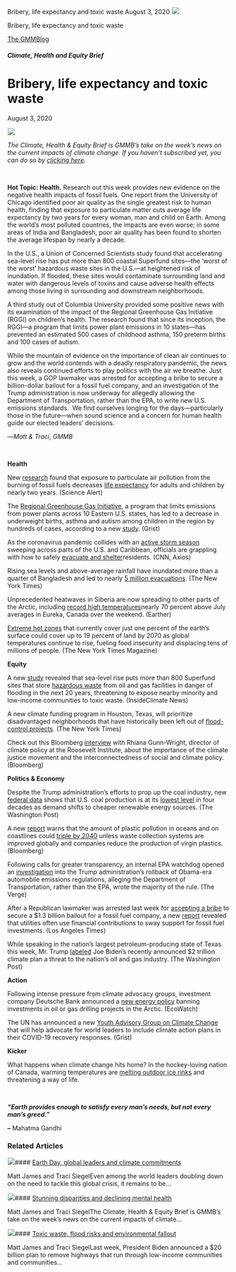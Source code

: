 



Bribery, life expectancy and toxic waste
August 3, 2020
![](data:image/gif;base64,R0lGODlhAQABAAAAACH5BAEKAAEALAAAAAABAAEAAAICTAEAOw==)![](https://www.gmmb.com/wp-content/uploads/2020/11/dirty-air.jpg)



Bribery, life expectancy and toxic waste





 [The GMMBlog](/blog/)



##### Climate, Health and Equity Brief

 Bribery, life expectancy and toxic waste
========================================


August 3, 2020



![](data:image/gif;base64,R0lGODlhAQABAAAAACH5BAEKAAEALAAAAAABAAEAAAICTAEAOw==)![](https://www.gmmb.com/wp-content/uploads/2020/11/dirty-air-552x552.jpg) 


*The Climate, Health & Equity Brief is GMMB’s take on the week’s news on the current impacts of climate change. If you haven’t subscribed yet, you can do so by [clicking here](https://mailchimp.us4.list-manage.com/subscribe?u=f2f8c4bdabe1a2a83f914e813&id=4a13a601e2).*


 


**Hot Topic: Health.** Research out this week provides new evidence on the negative health impacts of fossil fuels. One report from the University of Chicago identified poor air quality as the single greatest risk to human health, finding that exposure to particulate matter cuts average life expectancy by two years for every woman, man and child on Earth. Among the world’s most polluted countries, the impacts are even worse; in some areas of India and Bangladesh, poor air quality has been found to shorten the average lifespan by nearly a decade.


In the U.S., a Union of Concerned Scientists study found that accelerating sea-level rise has put more than 800 coastal Superfund sites—the ‘worst of the worst’ hazardous waste sites in the U.S.—at heightened risk of inundation. If flooded, these sites would contaminate surrounding land and water with dangerous levels of toxins and cause adverse health effects among those living in surrounding and downstream neighborhoods.


A third study out of Columbia University provided some positive news with its examination of the impact of the Regional Greenhouse Gas Initiative (RGGI) on children’s health. The research found that since its inception, the RGGI—a program that limits power plant emissions in 10 states—has prevented an estimated 500 cases of childhood asthma, 150 preterm births and 100 cases of autism.


While the mountain of evidence on the importance of clean air continues to grow and the world contends with a deadly respiratory pandemic, the news also reveals continued efforts to play politics with the air we breathe. Just this week, a GOP lawmaker was arrested for accepting a bribe to secure a billion-dollar bailout for a fossil fuel company, and an investigation of the Trump administration is now underway for allegedly allowing the Department of Transportation, rather than the EPA, to write new U.S. emissions standards.  We find ourselves longing for the days—particularly those in the future—when sound science and a concern for human health guide our elected leaders’ decisions.


—*Matt & Traci, GMMB*


 


**Health**  

New [research](https://urldefense.proofpoint.com/v2/url?u=https-3A__mailchimp.us4.list-2Dmanage.com_track_click-3Fu-3Df2f8c4bdabe1a2a83f914e813-26id-3D40d88ce046-26e-3D584636d9e9&d=DwMFaQ&c=HdAUNv_EOZyljLc1cjbHCq-Eo7r1kRHoywhQbi81uaA&r=QP_GU0xZmQiSCnbvKg0iAuB5Me5X2kSVnbz_vSNm_fI&m=6dPzRbI2e3OO5FCPaVuaQ0ipgXKs0B-DBoeBsC-Z_EM&s=7ukaQ2TFq8gN9G3LYypStND0wh7W1AuYFcCYemWAf5I&e=) found that exposure to particulate air pollution from the burning of fossil fuels decreases [life expectancy](https://urldefense.proofpoint.com/v2/url?u=https-3A__mailchimp.us4.list-2Dmanage.com_track_click-3Fu-3Df2f8c4bdabe1a2a83f914e813-26id-3Dc663bcada0-26e-3D584636d9e9&d=DwMFaQ&c=HdAUNv_EOZyljLc1cjbHCq-Eo7r1kRHoywhQbi81uaA&r=QP_GU0xZmQiSCnbvKg0iAuB5Me5X2kSVnbz_vSNm_fI&m=6dPzRbI2e3OO5FCPaVuaQ0ipgXKs0B-DBoeBsC-Z_EM&s=w-JPfOJ9gyYTpcea77vaBgUU9pv-c5fifPPlObLpMPQ&e=) for adults and children by nearly two years. (Science Alert)


The [Regional Greenhouse Gas Initiative](https://urldefense.proofpoint.com/v2/url?u=https-3A__mailchimp.us4.list-2Dmanage.com_track_click-3Fu-3Df2f8c4bdabe1a2a83f914e813-26id-3Df181d2f380-26e-3D584636d9e9&d=DwMFaQ&c=HdAUNv_EOZyljLc1cjbHCq-Eo7r1kRHoywhQbi81uaA&r=QP_GU0xZmQiSCnbvKg0iAuB5Me5X2kSVnbz_vSNm_fI&m=6dPzRbI2e3OO5FCPaVuaQ0ipgXKs0B-DBoeBsC-Z_EM&s=YDD_eUDFETHFHMbcjxOZyla6I_Dt8DJ5_r4_5Fwzg14&e=), a program that limits emissions from power plants across 10 Eastern U.S. states, has led to a decrease in underweight births, asthma and autism among children in the region by hundreds of cases, according to a new [study](https://urldefense.proofpoint.com/v2/url?u=https-3A__mailchimp.us4.list-2Dmanage.com_track_click-3Fu-3Df2f8c4bdabe1a2a83f914e813-26id-3Dfbceadd971-26e-3D584636d9e9&d=DwMFaQ&c=HdAUNv_EOZyljLc1cjbHCq-Eo7r1kRHoywhQbi81uaA&r=QP_GU0xZmQiSCnbvKg0iAuB5Me5X2kSVnbz_vSNm_fI&m=6dPzRbI2e3OO5FCPaVuaQ0ipgXKs0B-DBoeBsC-Z_EM&s=yDYt6psIfTsbe9sNcd6csQNizYcr_cPEFb5tNpjvhyQ&e=). (Grist)


As the coronavirus pandemic collides with an [active storm season](https://urldefense.proofpoint.com/v2/url?u=https-3A__mailchimp.us4.list-2Dmanage.com_track_click-3Fu-3Df2f8c4bdabe1a2a83f914e813-26id-3D933d898f67-26e-3D584636d9e9&d=DwMFaQ&c=HdAUNv_EOZyljLc1cjbHCq-Eo7r1kRHoywhQbi81uaA&r=QP_GU0xZmQiSCnbvKg0iAuB5Me5X2kSVnbz_vSNm_fI&m=6dPzRbI2e3OO5FCPaVuaQ0ipgXKs0B-DBoeBsC-Z_EM&s=QOSj1fI645BOe8XPSy-bzxomBvwuf43AZYNDmt0TFzQ&e=) sweeping across parts of the U.S. and Caribbean, officials are grappling with how to safely [evacuate and shelter](https://urldefense.proofpoint.com/v2/url?u=https-3A__mailchimp.us4.list-2Dmanage.com_track_click-3Fu-3Df2f8c4bdabe1a2a83f914e813-26id-3Db0328dee3f-26e-3D584636d9e9&d=DwMFaQ&c=HdAUNv_EOZyljLc1cjbHCq-Eo7r1kRHoywhQbi81uaA&r=QP_GU0xZmQiSCnbvKg0iAuB5Me5X2kSVnbz_vSNm_fI&m=6dPzRbI2e3OO5FCPaVuaQ0ipgXKs0B-DBoeBsC-Z_EM&s=deSrKX0B2gWkC5j-QLZlRcMDceXEqgyFZuL25EhXEEo&e=)residents. (CNN, Axios)


Rising sea levels and above-average rainfall have inundated more than a quarter of Bangladesh and led to nearly [5 million evacuations](https://urldefense.proofpoint.com/v2/url?u=https-3A__mailchimp.us4.list-2Dmanage.com_track_click-3Fu-3Df2f8c4bdabe1a2a83f914e813-26id-3Dce5e4c0965-26e-3D584636d9e9&d=DwMFaQ&c=HdAUNv_EOZyljLc1cjbHCq-Eo7r1kRHoywhQbi81uaA&r=QP_GU0xZmQiSCnbvKg0iAuB5Me5X2kSVnbz_vSNm_fI&m=6dPzRbI2e3OO5FCPaVuaQ0ipgXKs0B-DBoeBsC-Z_EM&s=k2kRg_PJp4q4ghWfP9pWesaeP-AaIfv0_ECQ1kNWHTo&e=). (The New York Times)


Unprecedented heatwaves in Siberia are now spreading to other parts of the Arctic, including [record high temperatures](https://urldefense.proofpoint.com/v2/url?u=https-3A__mailchimp.us4.list-2Dmanage.com_track_click-3Fu-3Df2f8c4bdabe1a2a83f914e813-26id-3Dff87d5277d-26e-3D584636d9e9&d=DwMFaQ&c=HdAUNv_EOZyljLc1cjbHCq-Eo7r1kRHoywhQbi81uaA&r=QP_GU0xZmQiSCnbvKg0iAuB5Me5X2kSVnbz_vSNm_fI&m=6dPzRbI2e3OO5FCPaVuaQ0ipgXKs0B-DBoeBsC-Z_EM&s=kPejTKQttjhGF_ZtoKmLDRlpjpmBOnuzI0JGCwt7Wmg&e=)nearly 70 percent above July averages in Eureka, Canada over the weekend. (Earther)


[Extreme hot zones](https://urldefense.proofpoint.com/v2/url?u=https-3A__mailchimp.us4.list-2Dmanage.com_track_click-3Fu-3Df2f8c4bdabe1a2a83f914e813-26id-3Db64d9dbc91-26e-3D584636d9e9&d=DwMFaQ&c=HdAUNv_EOZyljLc1cjbHCq-Eo7r1kRHoywhQbi81uaA&r=QP_GU0xZmQiSCnbvKg0iAuB5Me5X2kSVnbz_vSNm_fI&m=6dPzRbI2e3OO5FCPaVuaQ0ipgXKs0B-DBoeBsC-Z_EM&s=-sQPrqBAp4GHTAAjTolaBeyIhJJxKEo8lXdo5A2Bua8&e=) that currently cover just one percent of the earth’s surface could cover up to 19 percent of land by 2070 as global temperatures continue to rise, fueling food insecurity and displacing tens of millions of people. (The New York Times Magazine)


**Equity**  

A new [study](https://urldefense.proofpoint.com/v2/url?u=https-3A__mailchimp.us4.list-2Dmanage.com_track_click-3Fu-3Df2f8c4bdabe1a2a83f914e813-26id-3D9831154b6e-26e-3D584636d9e9&d=DwMFaQ&c=HdAUNv_EOZyljLc1cjbHCq-Eo7r1kRHoywhQbi81uaA&r=QP_GU0xZmQiSCnbvKg0iAuB5Me5X2kSVnbz_vSNm_fI&m=6dPzRbI2e3OO5FCPaVuaQ0ipgXKs0B-DBoeBsC-Z_EM&s=WFe7zGFHy2Vh7K0yaC62-7RVQ1HLAXdNjgkvpW0jiZU&e=) revealed that sea-level rise puts more than 800 Superfund sites that store [hazardous waste](https://urldefense.proofpoint.com/v2/url?u=https-3A__mailchimp.us4.list-2Dmanage.com_track_click-3Fu-3Df2f8c4bdabe1a2a83f914e813-26id-3D91d04a3577-26e-3D584636d9e9&d=DwMFaQ&c=HdAUNv_EOZyljLc1cjbHCq-Eo7r1kRHoywhQbi81uaA&r=QP_GU0xZmQiSCnbvKg0iAuB5Me5X2kSVnbz_vSNm_fI&m=6dPzRbI2e3OO5FCPaVuaQ0ipgXKs0B-DBoeBsC-Z_EM&s=F0Nfh0XmWNV1f4Lcq-6dZz6hLo5gwZzgsmwroYSSEno&e=) from oil and gas facilities in danger of flooding in the next 20 years, threatening to expose nearby minority and low-income communities to toxic waste. (InsideClimate News)


A new climate funding program in Houston, Texas, will prioritize disadvantaged neighborhoods that have historically been left out of [flood-control projects](https://urldefense.proofpoint.com/v2/url?u=https-3A__mailchimp.us4.list-2Dmanage.com_track_click-3Fu-3Df2f8c4bdabe1a2a83f914e813-26id-3D8cbbae5699-26e-3D584636d9e9&d=DwMFaQ&c=HdAUNv_EOZyljLc1cjbHCq-Eo7r1kRHoywhQbi81uaA&r=QP_GU0xZmQiSCnbvKg0iAuB5Me5X2kSVnbz_vSNm_fI&m=6dPzRbI2e3OO5FCPaVuaQ0ipgXKs0B-DBoeBsC-Z_EM&s=rSrYtdUlvTi__NT5c2LZT3DtGGuDYNhozk5Kh6nUc40&e=). (The New York Times)


Check out this Bloomberg [interview](https://urldefense.proofpoint.com/v2/url?u=https-3A__mailchimp.us4.list-2Dmanage.com_track_click-3Fu-3Df2f8c4bdabe1a2a83f914e813-26id-3D8622695635-26e-3D584636d9e9&d=DwMFaQ&c=HdAUNv_EOZyljLc1cjbHCq-Eo7r1kRHoywhQbi81uaA&r=QP_GU0xZmQiSCnbvKg0iAuB5Me5X2kSVnbz_vSNm_fI&m=6dPzRbI2e3OO5FCPaVuaQ0ipgXKs0B-DBoeBsC-Z_EM&s=dqcTTEOlHawmk3mFTJoT1H9csPLX1hajvDJCY18D0gA&e=) with Rhiana Gunn-Wright, director of climate policy at the Roosevelt Institute, about the importance of the climate justice movement and the interconnectedness of social and climate policy. (Bloomberg)


**Politics & Economy**  

Despite the Trump administration’s efforts to prop up the coal industry, new [federal data](https://urldefense.proofpoint.com/v2/url?u=https-3A__mailchimp.us4.list-2Dmanage.com_track_click-3Fu-3Df2f8c4bdabe1a2a83f914e813-26id-3D02dc7c8692-26e-3D584636d9e9&d=DwMFaQ&c=HdAUNv_EOZyljLc1cjbHCq-Eo7r1kRHoywhQbi81uaA&r=QP_GU0xZmQiSCnbvKg0iAuB5Me5X2kSVnbz_vSNm_fI&m=6dPzRbI2e3OO5FCPaVuaQ0ipgXKs0B-DBoeBsC-Z_EM&s=l07gY01bttd5wPUBlKrJ5_8fofljHBn6RzfXiY1AXeo&e=) shows that U.S. coal production is at its [lowest level](https://urldefense.proofpoint.com/v2/url?u=https-3A__mailchimp.us4.list-2Dmanage.com_track_click-3Fu-3Df2f8c4bdabe1a2a83f914e813-26id-3Dcf1cd751ad-26e-3D584636d9e9&d=DwMFaQ&c=HdAUNv_EOZyljLc1cjbHCq-Eo7r1kRHoywhQbi81uaA&r=QP_GU0xZmQiSCnbvKg0iAuB5Me5X2kSVnbz_vSNm_fI&m=6dPzRbI2e3OO5FCPaVuaQ0ipgXKs0B-DBoeBsC-Z_EM&s=afwynaiT3AWuvQkS8AnZlbt0shSqL_5KSJlMjXo4gcU&e=) in four decades as demand shifts to cheaper renewable energy sources. (The Washington Post)


A new [report](https://urldefense.proofpoint.com/v2/url?u=https-3A__mailchimp.us4.list-2Dmanage.com_track_click-3Fu-3Df2f8c4bdabe1a2a83f914e813-26id-3D3daf34092c-26e-3D584636d9e9&d=DwMFaQ&c=HdAUNv_EOZyljLc1cjbHCq-Eo7r1kRHoywhQbi81uaA&r=QP_GU0xZmQiSCnbvKg0iAuB5Me5X2kSVnbz_vSNm_fI&m=6dPzRbI2e3OO5FCPaVuaQ0ipgXKs0B-DBoeBsC-Z_EM&s=tuCmMXsJuLEadfsaxNexeLBdqj88oRbTtgKzGmN35jY&e=) warns that the amount of plastic pollution in oceans and on coastlines could [triple by 2040](https://urldefense.proofpoint.com/v2/url?u=https-3A__mailchimp.us4.list-2Dmanage.com_track_click-3Fu-3Df2f8c4bdabe1a2a83f914e813-26id-3D66f389deb4-26e-3D584636d9e9&d=DwMFaQ&c=HdAUNv_EOZyljLc1cjbHCq-Eo7r1kRHoywhQbi81uaA&r=QP_GU0xZmQiSCnbvKg0iAuB5Me5X2kSVnbz_vSNm_fI&m=6dPzRbI2e3OO5FCPaVuaQ0ipgXKs0B-DBoeBsC-Z_EM&s=h07mCnJfK44s4O0G8bXCPvmerUTie4nu4hc4AALx1_w&e=) unless waste collection systems are improved globally and companies reduce the production of virgin plastics. (Bloomberg)


Following calls for greater transparency, an internal EPA watchdog opened an [investigation](https://urldefense.proofpoint.com/v2/url?u=https-3A__mailchimp.us4.list-2Dmanage.com_track_click-3Fu-3Df2f8c4bdabe1a2a83f914e813-26id-3D66706b3189-26e-3D584636d9e9&d=DwMFaQ&c=HdAUNv_EOZyljLc1cjbHCq-Eo7r1kRHoywhQbi81uaA&r=QP_GU0xZmQiSCnbvKg0iAuB5Me5X2kSVnbz_vSNm_fI&m=6dPzRbI2e3OO5FCPaVuaQ0ipgXKs0B-DBoeBsC-Z_EM&s=VsV6HjNGf8ddH7m_gncsgq7p4v0SWQQn6sVNkK78adA&e=) into the Trump administration’s rollback of Obama-era automobile emissions regulations, alleging the Department of Transportation, rather than the EPA, wrote the majority of the rule. (The Verge)


After a Republican lawmaker was arrested last week for [accepting a bribe](https://urldefense.proofpoint.com/v2/url?u=https-3A__mailchimp.us4.list-2Dmanage.com_track_click-3Fu-3Df2f8c4bdabe1a2a83f914e813-26id-3D1fb8e3fabc-26e-3D584636d9e9&d=DwMFaQ&c=HdAUNv_EOZyljLc1cjbHCq-Eo7r1kRHoywhQbi81uaA&r=QP_GU0xZmQiSCnbvKg0iAuB5Me5X2kSVnbz_vSNm_fI&m=6dPzRbI2e3OO5FCPaVuaQ0ipgXKs0B-DBoeBsC-Z_EM&s=Nm74jNLWN-OFKfbgPAbX1GLh_TmTjC6ne0cf64_J6WY&e=) to secure a $1.3 billion bailout for a fossil fuel company, a new [report](https://urldefense.proofpoint.com/v2/url?u=https-3A__mailchimp.us4.list-2Dmanage.com_track_click-3Fu-3Df2f8c4bdabe1a2a83f914e813-26id-3Dc16411d215-26e-3D584636d9e9&d=DwMFaQ&c=HdAUNv_EOZyljLc1cjbHCq-Eo7r1kRHoywhQbi81uaA&r=QP_GU0xZmQiSCnbvKg0iAuB5Me5X2kSVnbz_vSNm_fI&m=6dPzRbI2e3OO5FCPaVuaQ0ipgXKs0B-DBoeBsC-Z_EM&s=H2zass1feYZWq_J6ziSzM3u1wHQ8tpGXdjBViiIWWNE&e=) revealed that utilities often use financial contributions to sway support for fossil fuel investments. (Los Angeles Times)


While speaking in the nation’s largest petroleum-producing state of Texas this week, Mr. Trump [labeled](https://urldefense.proofpoint.com/v2/url?u=https-3A__mailchimp.us4.list-2Dmanage.com_track_click-3Fu-3Df2f8c4bdabe1a2a83f914e813-26id-3Db2efcabbf9-26e-3D584636d9e9&d=DwMFaQ&c=HdAUNv_EOZyljLc1cjbHCq-Eo7r1kRHoywhQbi81uaA&r=QP_GU0xZmQiSCnbvKg0iAuB5Me5X2kSVnbz_vSNm_fI&m=6dPzRbI2e3OO5FCPaVuaQ0ipgXKs0B-DBoeBsC-Z_EM&s=QIgtp-uZswAMfHLHk3metMkj6HBeFQdTPMhsLNwewJ4&e=) Joe Biden’s recently announced $2 trillion climate plan a threat to the nation’s oil and gas industry. (The Washington Post)


**Action**   

Following intense pressure from climate advocacy groups, investment company Deutsche Bank announced a [new energy policy](https://urldefense.proofpoint.com/v2/url?u=https-3A__mailchimp.us4.list-2Dmanage.com_track_click-3Fu-3Df2f8c4bdabe1a2a83f914e813-26id-3D79ad609272-26e-3D584636d9e9&d=DwMFaQ&c=HdAUNv_EOZyljLc1cjbHCq-Eo7r1kRHoywhQbi81uaA&r=QP_GU0xZmQiSCnbvKg0iAuB5Me5X2kSVnbz_vSNm_fI&m=6dPzRbI2e3OO5FCPaVuaQ0ipgXKs0B-DBoeBsC-Z_EM&s=IcBR5rxCj3TN7In-faBBZj36GvRO2AQ0lHCrI3bxhCY&e=) banning investments in oil or gas drilling projects in the Arctic. (EcoWatch)


The UN has announced a new [Youth Advisory Group on Climate Change](https://urldefense.proofpoint.com/v2/url?u=https-3A__mailchimp.us4.list-2Dmanage.com_track_click-3Fu-3Df2f8c4bdabe1a2a83f914e813-26id-3Db9a78212f5-26e-3D584636d9e9&d=DwMFaQ&c=HdAUNv_EOZyljLc1cjbHCq-Eo7r1kRHoywhQbi81uaA&r=QP_GU0xZmQiSCnbvKg0iAuB5Me5X2kSVnbz_vSNm_fI&m=6dPzRbI2e3OO5FCPaVuaQ0ipgXKs0B-DBoeBsC-Z_EM&s=ZcvsjVq2yScN8iRdXIqXp2iOX5evpliiuKW9PhVc8Ac&e=) that will help advocate for world leaders to include climate action plans in their COVID-19 recovery responses. (Grist)


**Kicker**  

What happens when climate change hits home? In the hockey-loving nation of Canada, warming temperatures are [melting outdoor ice rinks](https://urldefense.proofpoint.com/v2/url?u=https-3A__mailchimp.us4.list-2Dmanage.com_track_click-3Fu-3Df2f8c4bdabe1a2a83f914e813-26id-3D8a45c648b0-26e-3D584636d9e9&d=DwMFaQ&c=HdAUNv_EOZyljLc1cjbHCq-Eo7r1kRHoywhQbi81uaA&r=QP_GU0xZmQiSCnbvKg0iAuB5Me5X2kSVnbz_vSNm_fI&m=6dPzRbI2e3OO5FCPaVuaQ0ipgXKs0B-DBoeBsC-Z_EM&s=dUyDg5aiNF5OC-V3uzmGjw1y78nTUwWsS54OyNZ9sd8&e=) and threatening a way of life.


 


***“Earth provides enough to satisfy every man’s needs, but not every man’s greed.”***  

***–*** Mahatma Gandhi









### Related Articles

![](data:image/gif;base64,R0lGODlhAQABAAAAACH5BAEKAAEALAAAAAABAAEAAAICTAEAOw==)![](https://www.gmmb.com/wp-content/uploads/2021/04/b5197d82-9fb4-4c84-a8d9-e468348c4c67-380x200.jpg)#### [Earth Day, global leaders and climate commitments](https://www.gmmb.com/news/earth-day-global-leaders-and-climate-commitments/)

Matt James and Traci SiegelEven among the world leaders doubling down on the need to tackle this global crisis, it remains to be…

![](data:image/gif;base64,R0lGODlhAQABAAAAACH5BAEKAAEALAAAAAABAAEAAAICTAEAOw==)![](https://www.gmmb.com/wp-content/uploads/2021/04/4.16header-380x200.png)#### [Stunning disparities and declining mental health](https://www.gmmb.com/news/stunning-disparities-and-declining-mental-health/)

Matt James and Traci SiegelThe Climate, Health & Equity Brief is GMMB’s take on the week’s news on the current impacts of climate…

![](data:image/gif;base64,R0lGODlhAQABAAAAACH5BAEKAAEALAAAAAABAAEAAAICTAEAOw==)![](https://www.gmmb.com/wp-content/uploads/2021/04/Picture1-380x200.jpg)#### [Toxic waste, flood risks and environmental fallout](https://www.gmmb.com/news/toxic-waste-flood-risks-and-environmental-fallout/)

Matt James and Traci SiegelLast week, President Biden announced a $20 billion plan to remove highways that run through low-income communities and communities…




